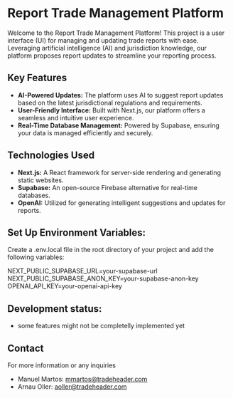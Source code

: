 # Report Trade Management Platform

Welcome to the Report Trade Management Platform! This project is a user interface (UI) for managing and updating trade reports with ease. Leveraging artificial intelligence (AI) and jurisdiction knowledge, our platform proposes report updates to streamline your reporting process.

## Key Features

- **AI-Powered Updates:** The platform uses AI to suggest report updates based on the latest jurisdictional regulations and requirements.
- **User-Friendly Interface:** Built with Next.js, our platform offers a seamless and intuitive user experience.
- **Real-Time Database Management:** Powered by Supabase, ensuring your data is managed efficiently and securely.

## Technologies Used

- **Next.js:** A React framework for server-side rendering and generating static websites.
- **Supabase:** An open-source Firebase alternative for real-time databases.
- **OpenAI:** Utilized for generating intelligent suggestions and updates for reports.


## Set Up Environment Variables:

Create a .env.local file in the root directory of your project and add the following variables:

NEXT_PUBLIC_SUPABASE_URL=your-supabase-url
NEXT_PUBLIC_SUPABASE_ANON_KEY=your-supabase-anon-key
OPENAI_API_KEY=your-openai-api-key

## Development status:
- some features might not be completelly implemented yet 
## Contact
For more information or any inquiries
- Manuel Martos: mmartos@tradeheader.com
- Arnau Oller: aoller@tradeheader.com